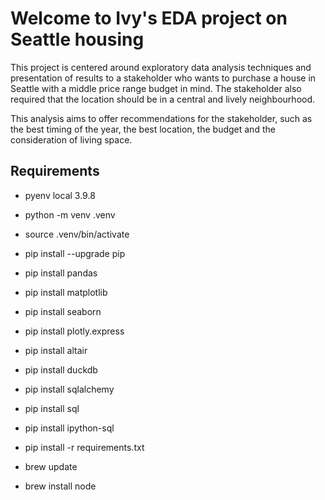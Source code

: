 # Welcome to Ivy's EDA project on Seattle housing

This project is centered around exploratory data analysis techniques and presentation of results to a stakeholder who wants to purchase a house in Seattle with a middle price range budget in mind. The stakeholder also required that the location should be in a central and lively neighbourhood. 

This analysis aims to offer recommendations for the stakeholder, such as the best timing of the year, the best location, the budget and the consideration of living space.


## Requirements

- pyenv local 3.9.8
- python -m venv .venv
- source .venv/bin/activate
- pip install --upgrade pip
- pip install pandas
- pip install matplotlib
- pip install seaborn
- pip install plotly.express
- pip install altair
- pip install duckdb
- pip install sqlalchemy
- pip install sql
- pip install ipython-sql
- pip install -r requirements.txt

- brew update
- brew install node
